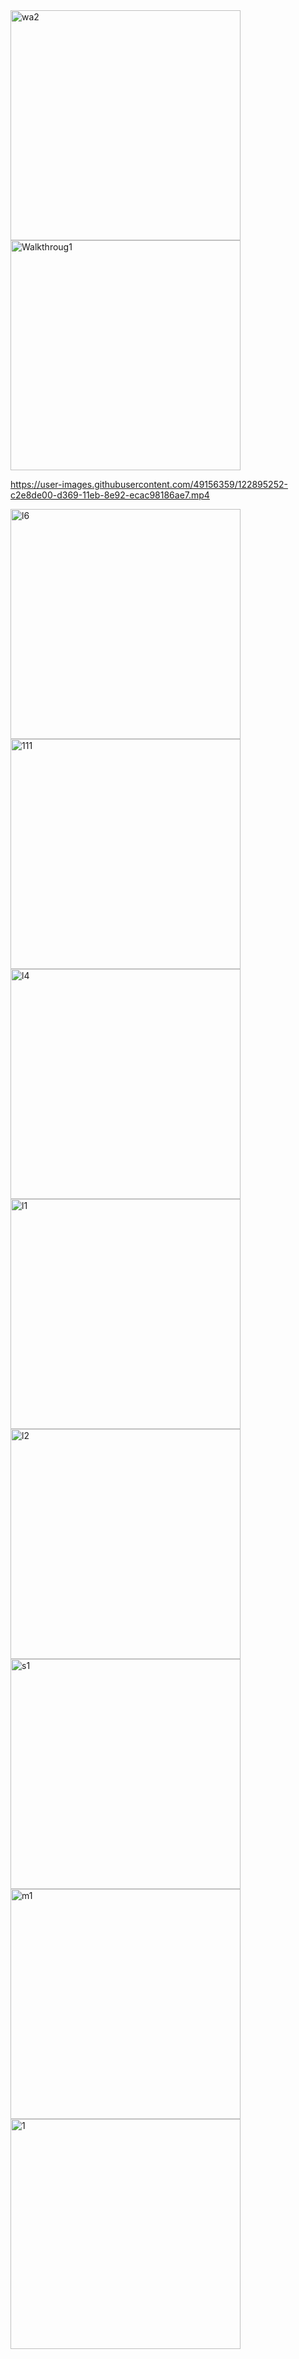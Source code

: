 <img width="368" alt="wa2" src="https://user-images.githubusercontent.com/49156359/123420636-9b9a4700-d5dd-11eb-8f99-db4085d7e884.png">
<img width="368" alt="Walkthroug1" src="https://user-images.githubusercontent.com/49156359/123420645-9fc66480-d5dd-11eb-8c43-e6145e4a8d05.png">


https://user-images.githubusercontent.com/49156359/122895252-c2e8de00-d369-11eb-8e92-ecac98186ae7.mp4


<img width="368" alt="l6" src="https://user-images.githubusercontent.com/49156359/122894957-7e5d4280-d369-11eb-936f-bbad61e29d74.png">
<img width="368" alt="111" src="https://user-images.githubusercontent.com/49156359/122894971-8321f680-d369-11eb-8070-bf9eab78fd3d.png">
<img width="368" alt="l4" src="https://user-images.githubusercontent.com/49156359/122894978-84532380-d369-11eb-9412-c4a0ff6f924a.png">
<img width="368" alt="l1" src="https://user-images.githubusercontent.com/49156359/122894986-86b57d80-d369-11eb-9c5c-bc6c3550de5b.png">
<img width="368" alt="l2" src="https://user-images.githubusercontent.com/49156359/122894996-87e6aa80-d369-11eb-85a4-4d0d4f73fe06.png">
<img width="368" alt="s1" src="https://user-images.githubusercontent.com/49156359/122895004-8917d780-d369-11eb-8160-4ac385245bf0.png">
<img width="368" alt="m1" src="https://user-images.githubusercontent.com/49156359/122895012-8a490480-d369-11eb-91da-304d614513f5.png">
<img width="368" alt="1" src="https://user-images.githubusercontent.com/49156359/122926381-9e046300-d389-11eb-937b-5cb041720135.png">



